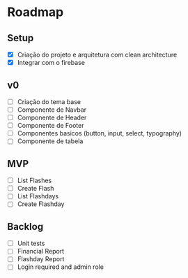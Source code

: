 # Roadmap

## Setup

- [x] Criação do projeto e arquitetura com clean architecture
- [x] Integrar com o firebase

## v0

- [ ] Criação do tema base
- [ ] Componente de Navbar
- [ ] Componente de Header
- [ ] Componente de Footer
- [ ] Componentes basicos (button, input, select, typography)
- [ ] Componente de tabela

## MVP

- [ ] List Flashes
- [ ] Create Flash
- [ ] List Flashdays
- [ ] Create Flashday

## Backlog

- [ ] Unit tests
- [ ] Financial Report
- [ ] Flashday Report
- [ ] Login required and admin role

